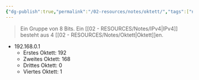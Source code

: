 ```yaml
---
{"dg-publish":true,"permalink":"/02-resources/notes/oktett/","tags":["netzwerk"],"noteIcon":"","updated":"2024-07-09T16:13:03.000+02:00"}
---
```


> Ein Gruppe von 8 Bits.
> Ein [[02 - RESOURCES/Notes/IPv4\|IPv4]] besteht aus 4 [[02 - RESOURCES/Notes/Oktett\|Oktett]]en.

- 192.168.0.1
	- Erstes Oktett: 192
	- Zweites Oktett: 168
	- Drittes Oktett: 0
	- Viertes Oktett: 1